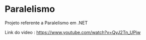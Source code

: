 # Paralelismo
Projeto referente a Paralelismo em .NET

Link do video : https://www.youtube.com/watch?v=QyJ2Tn_UPjw
